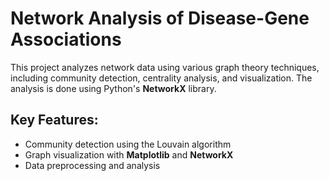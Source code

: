 # Network Analysis of Disease-Gene Associations

This project analyzes network data using various graph theory techniques, including community detection, centrality analysis, and visualization. The analysis is done using Python's **NetworkX** library.

## Key Features:
- Community detection using the Louvain algorithm
- Graph visualization with **Matplotlib** and **NetworkX**
- Data preprocessing and analysis


